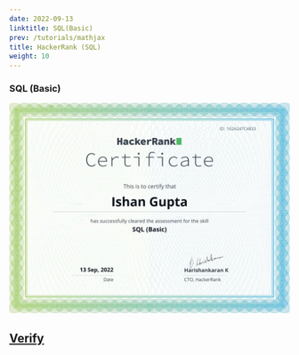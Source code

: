 ```yaml
---
date: 2022-09-13
linktitle: SQL(Basic)
prev: /tutorials/mathjax
title: HackerRank (SQL)
weight: 10
---
```


### SQL (Basic)

![Java](../bimages/sql.png)

## [Verify](https://www.hackerrank.com/certificates/162a247c4833)
